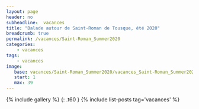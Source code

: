 ```yaml
---
layout: page
header: no
subheadline:  vacances
title: "Balade autour de Saint-Roman de Tousque, été 2020"
breadcrumb: true
permalink: /vacances/Saint-Roman_Summer2020
categories:
    - vacances
tags:
    - vacances
image:
   base: vacances/Saint-Roman_Summer2020/vacances_Saint-Roman_Summer2020
   start: 1
   max: 39
---
```

{% include gallery %}
{: .t60 }
{% include list-posts tag='vacances' %}
